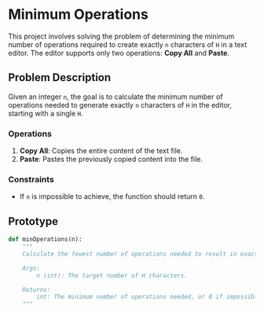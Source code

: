 # Minimum Operations

This project involves solving the problem of determining the minimum number of operations required to create exactly `n` characters of `H` in a text editor. The editor supports only two operations: **Copy All** and **Paste**.

## Problem Description

Given an integer `n`, the goal is to calculate the minimum number of operations needed to generate exactly `n` characters of `H` in the editor, starting with a single `H`.

### Operations
1. **Copy All**: Copies the entire content of the text file.
2. **Paste**: Pastes the previously copied content into the file.

### Constraints
- If `n` is impossible to achieve, the function should return `0`.

## Prototype

```python
def minOperations(n):
    """
    Calculate the fewest number of operations needed to result in exactly `n` H characters.

    Args:
        n (int): The target number of H characters.

    Returns:
        int: The minimum number of operations needed, or 0 if impossible.
    """
